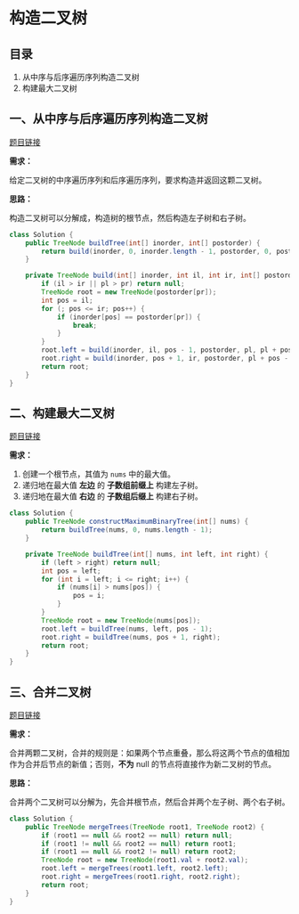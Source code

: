 # 构造二叉树

## 目录

1. 从中序与后序遍历序列构造二叉树
1. 构建最大二叉树



## 一、从中序与后序遍历序列构造二叉树

[题目链接](https://leetcode-cn.com/problems/construct-binary-tree-from-inorder-and-postorder-traversal/)

**需求：**

给定二叉树的中序遍历序列和后序遍历序列，要求构造并返回这颗二叉树。

**思路：**

构造二叉树可以分解成，构造树的根节点，然后构造左子树和右子树。

```java
class Solution {
    public TreeNode buildTree(int[] inorder, int[] postorder) {
        return build(inorder, 0, inorder.length - 1, postorder, 0, postorder.length - 1);
    }

    private TreeNode build(int[] inorder, int il, int ir, int[] postorder, int pl, int pr) {
        if (il > ir || pl > pr) return null;
        TreeNode root = new TreeNode(postorder[pr]);
        int pos = il;
        for (; pos <= ir; pos++) {
            if (inorder[pos] == postorder[pr]) {
                break;
            }
        }
        root.left = build(inorder, il, pos - 1, postorder, pl, pl + pos - il - 1);
        root.right = build(inorder, pos + 1, ir, postorder, pl + pos - il, pr - 1);
        return root;
    }
}
```



## 二、构建最大二叉树

[题目链接](https://leetcode-cn.com/problems/maximum-binary-tree/)

**需求：**

1. 创建一个根节点，其值为 `nums` 中的最大值。
2. 递归地在最大值 **左边** 的 **子数组前缀上** 构建左子树。
3. 递归地在最大值 **右边** 的 **子数组后缀上** 构建右子树。

```java
class Solution {
    public TreeNode constructMaximumBinaryTree(int[] nums) {
        return buildTree(nums, 0, nums.length - 1);
    }

    private TreeNode buildTree(int[] nums, int left, int right) {
        if (left > right) return null;
        int pos = left;
        for (int i = left; i <= right; i++) {
            if (nums[i] > nums[pos]) {
                pos = i;
            }
        }
        TreeNode root = new TreeNode(nums[pos]);
        root.left = buildTree(nums, left, pos - 1);
        root.right = buildTree(nums, pos + 1, right);
        return root;
    }
}
```



## 三、合并二叉树

[题目链接](https://leetcode-cn.com/problems/merge-two-binary-trees/)

**需求：**

合并两颗二叉树，合并的规则是：如果两个节点重叠，那么将这两个节点的值相加作为合并后节点的新值；否则，**不为** null 的节点将直接作为新二叉树的节点。

**思路：**

合并两个二叉树可以分解为，先合并根节点，然后合并两个左子树、两个右子树。

```java
class Solution {
    public TreeNode mergeTrees(TreeNode root1, TreeNode root2) {
        if (root1 == null && root2 == null) return null;
        if (root1 != null && root2 == null) return root1;
        if (root1 == null && root2 != null) return root2;
        TreeNode root = new TreeNode(root1.val + root2.val);
        root.left = mergeTrees(root1.left, root2.left);
        root.right = mergeTrees(root1.right, root2.right);
        return root;
    }
}
```

